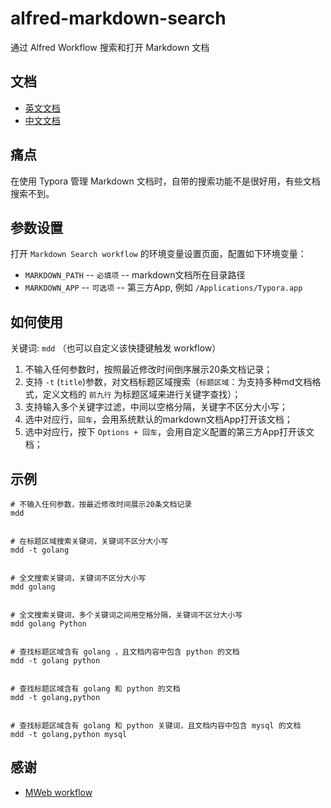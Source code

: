 # alfred-markdown-search

通过 Alfred Workflow 搜索和打开 Markdown 文档

## 文档

* [英文文档](REAMDME.md)
* [中文文档](README_ZH.md)


## 痛点

在使用 Typora 管理 Markdown 文档时，自带的搜索功能不是很好用，有些文档搜索不到。


## 参数设置

打开 `Markdown Search workflow` 的环境变量设置页面，配置如下环境变量：

* `MARKDOWN_PATH` -- `必填项` -- markdown文档所在目录路径
* `MARKDOWN_APP` -- `可选项` -- 第三方App, 例如 `/Applications/Typora.app`

## 如何使用

关键词: `mdd` （也可以自定义该快捷键触发 workflow）

1. 不输入任何参数时，按照最近修改时间倒序展示20条文档记录；
2. 支持 `-t` (`title`)参数，对文档标题区域搜索（`标题区域`：为支持多种md文档格式，定义文档的 `前九行` 为标题区域来进行关键字查找）；
3. 支持输入多个关键字过滤，中间以空格分隔，关键字不区分大小写；
4. 选中对应行，`回车`，会用系统默认的markdown文档App打开该文档；
5. 选中对应行，按下 `Options + 回车`，会用自定义配置的第三方App打开该文档；


## 示例

```
# 不输入任何参数，按最近修改时间展示20条文档记录
mdd


# 在标题区域搜索关键词，关键词不区分大小写
mdd -t golang


# 全文搜索关键词，关键词不区分大小写
mdd golang


# 全文搜索关键词，多个关键词之间用空格分隔，关键词不区分大小写
mdd golang Python


# 查找标题区域含有 golang ，且文档内容中包含 python 的文档
mdd -t golang python


# 查找标题区域含有 golang 和 python 的文档
mdd -t golang,python


# 查找标题区域含有 golang 和 python 关键词，且文档内容中包含 mysql 的文档
mdd -t golang,python mysql
```


## 感谢

* [MWeb workflow](https://github.com/tianhao/alfred-mweb-workflow)
